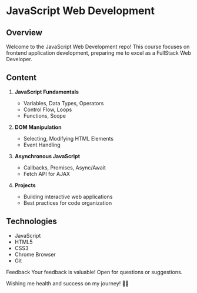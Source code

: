 # JavaScript Web Development

## Overview

Welcome to the JavaScript Web Development repo! This course focuses on frontend application development, preparing me to excel as a FullStack Web Developer.

## Content

1. **JavaScript Fundamentals**

   - Variables, Data Types, Operators
   - Control Flow, Loops
   - Functions, Scope

2. **DOM Manipulation**

   - Selecting, Modifying HTML Elements
   - Event Handling

3. **Asynchronous JavaScript**

   - Callbacks, Promises, Async/Await
   - Fetch API for AJAX

4. **Projects**
   - Building interactive web applications
   - Best practices for code organization

## Technologies

- JavaScript
- HTML5
- CSS3
- Chrome Browser
- Git

Feedback
Your feedback is valuable! Open for questions or suggestions.

Wishing me health and success on my journey! 🚀😊
